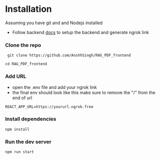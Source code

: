 # Installation
Assuming you have git and and Nodejs installed 
- Follow backend [docs](https://github.com/AnshhSingh/RAG_PDF_Backend/blob/main/README.md) to setup the backend and generate ngrok link

  
### Clone the repo 
```
 git clone https://github.com/AnshhSingh/RAG_PDF_frontend
 ```
```
cd RAG_PDF_frontend
```
### Add URL
- open the .env file and add your ngrok link
- the final env should look like this make sure to remove the "/" from the end of url
  
```
REACT_APP_URL=https://yoururl.ngrok.free
```
### Install dependencies 

```
npm install
```
### Run the dev server
```
npm run start
```

